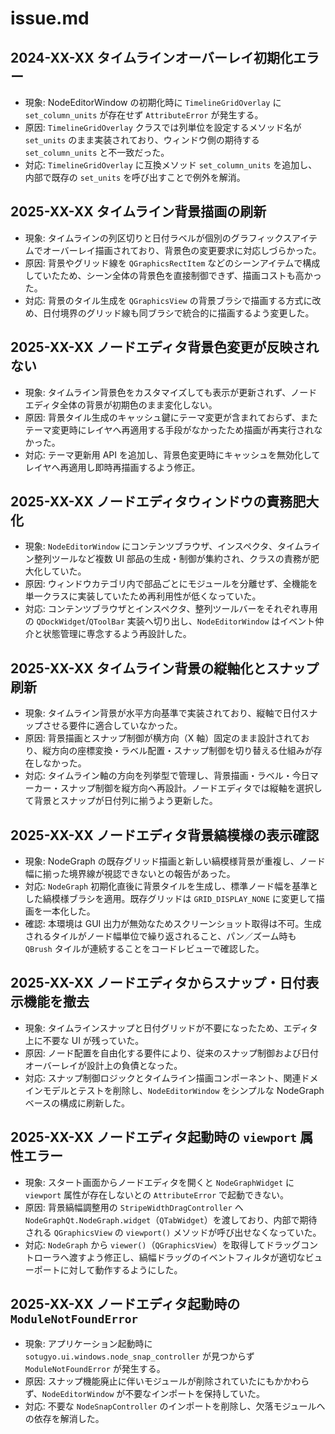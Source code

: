 # issue.md

## 2024-XX-XX タイムラインオーバーレイ初期化エラー
- 現象: NodeEditorWindow の初期化時に `TimelineGridOverlay` に `set_column_units` が存在せず `AttributeError` が発生する。
- 原因: `TimelineGridOverlay` クラスでは列単位を設定するメソッド名が `set_units` のまま実装されており、ウィンドウ側の期待する `set_column_units` と不一致だった。
- 対応: `TimelineGridOverlay` に互換メソッド `set_column_units` を追加し、内部で既存の `set_units` を呼び出すことで例外を解消。

## 2025-XX-XX タイムライン背景描画の刷新
- 現象: タイムラインの列区切りと日付ラベルが個別のグラフィックスアイテムでオーバーレイ描画されており、背景色の変更要求に対応しづらかった。
- 原因: 背景やグリッド線を `QGraphicsRectItem` などのシーンアイテムで構成していたため、シーン全体の背景色を直接制御できず、描画コストも高かった。
- 対応: 背景のタイル生成を `QGraphicsView` の背景ブラシで描画する方式に改め、日付境界のグリッド線も同ブラシで統合的に描画するよう変更した。

## 2025-XX-XX ノードエディタ背景色変更が反映されない
- 現象: タイムライン背景色をカスタマイズしても表示が更新されず、ノードエディタ全体の背景が初期色のまま変化しない。
- 原因: 背景タイル生成のキャッシュ鍵にテーマ変更が含まれておらず、またテーマ変更時にレイヤへ再適用する手段がなかったため描画が再実行されなかった。
- 対応: テーマ更新用 API を追加し、背景色変更時にキャッシュを無効化してレイヤへ再適用し即時再描画するよう修正。

## 2025-XX-XX ノードエディタウィンドウの責務肥大化
- 現象: `NodeEditorWindow` にコンテンツブラウザ、インスペクタ、タイムライン整列ツールなど複数 UI 部品の生成・制御が集約され、クラスの責務が肥大化していた。
- 原因: ウィンドウカテゴリ内で部品ごとにモジュールを分離せず、全機能を単一クラスに実装していたため再利用性が低くなっていた。
- 対応: コンテンツブラウザとインスペクタ、整列ツールバーをそれぞれ専用の `QDockWidget`/`QToolBar` 実装へ切り出し、`NodeEditorWindow` はイベント仲介と状態管理に専念するよう再設計した。

## 2025-XX-XX タイムライン背景の縦軸化とスナップ刷新
- 現象: タイムライン背景が水平方向基準で実装されており、縦軸で日付スナップさせる要件に適合していなかった。
- 原因: 背景描画とスナップ制御が横方向（X 軸）固定のまま設計されており、縦方向の座標変換・ラベル配置・スナップ制御を切り替える仕組みが存在しなかった。
- 対応: タイムライン軸の方向を列挙型で管理し、背景描画・ラベル・今日マーカー・スナップ制御を縦方向へ再設計。ノードエディタでは縦軸を選択して背景とスナップが日付列に揃うよう更新した。

## 2025-XX-XX ノードエディタ背景縞模様の表示確認
- 現象: NodeGraph の既存グリッド描画と新しい縞模様背景が重複し、ノード幅に揃った境界線が視認できないとの報告があった。
- 対応: `NodeGraph` 初期化直後に背景タイルを生成し、標準ノード幅を基準とした縞模様ブラシを適用。既存グリッドは `GRID_DISPLAY_NONE` に変更して描画を一本化した。
- 確認: 本環境は GUI 出力が無効なためスクリーンショット取得は不可。生成されるタイルがノード幅単位で繰り返されること、パン／ズーム時も `QBrush` タイルが連続することをコードレビューで確認した。

## 2025-XX-XX ノードエディタからスナップ・日付表示機能を撤去
- 現象: タイムラインスナップと日付グリッドが不要になったため、エディタ上に不要な UI が残っていた。
- 原因: ノード配置を自由化する要件により、従来のスナップ制御および日付オーバーレイが設計上の負債となった。
- 対応: スナップ制御ロジックとタイムライン描画コンポーネント、関連ドメインモデルとテストを削除し、`NodeEditorWindow` をシンプルな NodeGraph ベースの構成に刷新した。

## 2025-XX-XX ノードエディタ起動時の `viewport` 属性エラー
- 現象: スタート画面からノードエディタを開くと `NodeGraphWidget` に `viewport` 属性が存在しないとの `AttributeError` で起動できない。
- 原因: 背景縞幅調整用の `StripeWidthDragController` へ `NodeGraphQt.NodeGraph.widget`（`QTabWidget`）を渡しており、内部で期待される `QGraphicsView` の `viewport()` メソッドが呼び出せなくなっていた。
- 対応: `NodeGraph` から `viewer()`（`QGraphicsView`）を取得してドラッグコントローラへ渡すよう修正し、縞幅ドラッグのイベントフィルタが適切なビューポートに対して動作するようにした。

## 2025-XX-XX ノードエディタ起動時の `ModuleNotFoundError`
- 現象: アプリケーション起動時に `sotugyo.ui.windows.node_snap_controller` が見つからず `ModuleNotFoundError` が発生する。
- 原因: スナップ機能廃止に伴いモジュールが削除されていたにもかかわらず、`NodeEditorWindow` が不要なインポートを保持していた。
- 対応: 不要な `NodeSnapController` のインポートを削除し、欠落モジュールへの依存を解消した。
